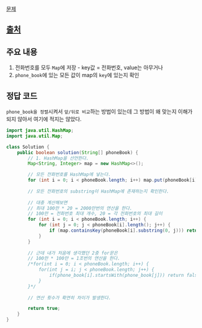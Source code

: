[문제](https://school.programmers.co.kr/learn/courses/30/lessons/42577?language=java)

## [출처](https://coding-grandpa.tistory.com/entry/%ED%94%84%EB%A1%9C%EA%B7%B8%EB%9E%98%EB%A8%B8%EC%8A%A4-%EC%A0%84%ED%99%94%EB%B2%88%ED%98%B8-%EB%AA%A9%EB%A1%9D-%ED%95%B4%EC%8B%9C-Lv-2-%EC%9E%90%EB%B0%94-Java)

## 주요 내용

1) 전화번호를 모두 `Map`에 저장 - key값 = 전화번호, value는 아무거나
2) `phone_book`에 있는 모든 값이 map의 `key`에 있는지 확인

## 정답 코드

`phone_book을 정렬`시켜서 `앞/뒤로 비교`하는 방법이 있는데 그 방법이 왜 맞는지 이해가 되지 않아서 여기에 적지는 않았다. 

``` java
import java.util.HashMap;
import java.util.Map;

class Solution {
    public boolean solution(String[] phoneBook) {
        // 1. HashMap을 선언한다.
        Map<String, Integer> map = new HashMap<>();

        // 모든 전화번호를 HashMap에 넣는다.
        for (int i = 0; i < phoneBook.length; i++) map.put(phoneBook[i], i);
        
        // 모든 전화번호의 substring이 HashMap에 존재하는지 확인한다.
        
        // 대충 계산해보면 
        // 최대 100만 * 20 = 2000만번의 연산을 한다. 
        // 100만 = 전화번호 최대 개수, 20 = 각 전화번호의 최대 길이
        for (int i = 0; i < phoneBook.length; i++) {
            for (int j = 0; j < phoneBook[i].length(); j++) {
                if (map.containsKey(phoneBook[i].substring(0, j))) return false; 
            }
        }
                    
        // 근데 내가 처음에 생각했던 2중 for문은
        // 100만 * 100만 = 1조번의 연산을 한다.
        /*for(int i = 0; i < phoneBook.length; i++) {
            for(int j = i; j < phoneBook.length; j++) {
                if(phone_book[i].startsWith(phone_book[j])) return false;
            }
        }*/
        
        // 연산 횟수가 확연히 차이가 발생한다.

        return true;
    }
}
```

